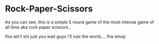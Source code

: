 # Rock-Paper-Scissors

As you can see, this is a simple 5 round game of the most intense game of all time aka rock paper scissors..

this ain't shi just you wait guys I'll rule the world.... fire emoji
